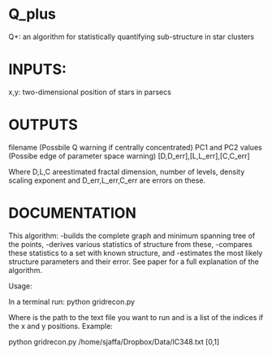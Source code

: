 # Q_plus
Q+: an algorithm for statistically quantifying sub-structure in 
star clusters

# INPUTS:
x,y: two-dimensional position of stars in parsecs

# OUTPUTS
filename
(Possbile Q warning if centrally concentrated)
PC1 and PC2 values
(Possibe edge of parameter space warning)
[D,D_err],[L,L_err],[C,C_err]

Where D,L,C areestimated fractal dimension, 
number of levels, density scaling exponent
and D_err,L_err,C_err are errors on these.

# DOCUMENTATION
This algorithm:
	-builds the complete graph and minimum spanning tree of the points,
	-derives various statistics of structure from these,
	-compares these statistics to a set with known structure, and
	-estimates the most likely structure parameters and their error.
See paper for a full explanation of the algorithm.

Usage:

In a terminal run:
python gridrecon.py <filename> <columns>

Where <filename> is the path to the text file you want to run 
and <columns> is a list of the indices if the x and y positions.
Example:

python gridrecon.py /home/sjaffa/Dropbox/Data/IC348.txt [0,1]

